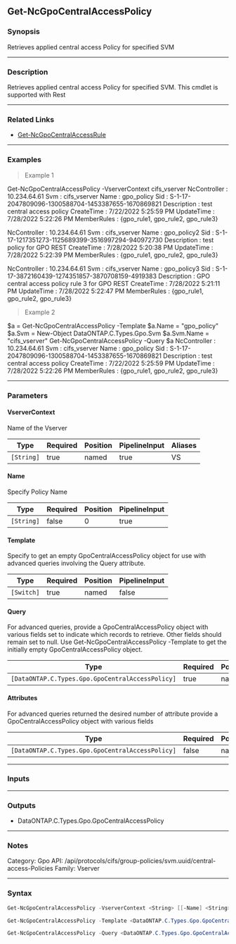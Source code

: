 Get-NcGpoCentralAccessPolicy
----------------------------

### Synopsis
Retrieves applied central access Policy for specified SVM

---

### Description

Retrieves applied central access Policy for specified SVM. This cmdlet is supported with Rest

---

### Related Links
* [Get-NcGpoCentralAccessRule](Get-NcGpoCentralAccessRule)

---

### Examples
> Example 1

Get-NcGpoCentralAccessPolicy -VserverContext cifs_vserver
NcController : 10.234.64.61
Svm          : cifs_vserver
Name         : gpo_policy
Sid          : S-1-17-2047809096-1300588704-1453387655-1670869821
Description  : test central access policy
CreateTime   : 7/22/2022 5:25:59 PM
UpdateTime   : 7/28/2022 5:22:26 PM
MemberRules  : {gpo_rule1, gpo_rule2, gpo_rule3}

NcController : 10.234.64.61
Svm          : cifs_vserver
Name         : gpo_policy2
Sid          : S-1-17-1217351273-1125689399-3516997294-940972730
Description  : test policy for GPO REST
CreateTime   : 7/28/2022 5:20:38 PM
UpdateTime   : 7/28/2022 5:22:39 PM
MemberRules  : {gpo_rule1, gpo_rule2, gpo_rule3}

NcController : 10.234.64.61
Svm          : cifs_vserver
Name         : gpo_policy3
Sid          : S-1-17-3872160439-1274351857-3870708159-4919383
Description  : GPO central access policy rule 3 for GPO REST
CreateTime   : 7/28/2022 5:21:11 PM
UpdateTime   : 7/28/2022 5:22:47 PM
MemberRules  : {gpo_rule1, gpo_rule2, gpo_rule3}

> Example 2

$a = Get-NcGpoCentralAccessPolicy -Template
		$a.Name = "gpo_policy"
		$a.Svm = New-Object DataONTAP.C.Types.Gpo.Svm
		$a.Svm.Name = "cifs_vserver"
		Get-NcGpoCentralAccessPolicy -Query $a
NcController : 10.234.64.61
Svm          : cifs_vserver
Name         : gpo_policy
Sid          : S-1-17-2047809096-1300588704-1453387655-1670869821
Description  : test central access policy
CreateTime   : 7/22/2022 5:25:59 PM
UpdateTime   : 7/28/2022 5:22:26 PM
MemberRules  : {gpo_rule1, gpo_rule2, gpo_rule3}

---

### Parameters
#### **VserverContext**
Name of the Vserver

|Type      |Required|Position|PipelineInput|Aliases|
|----------|--------|--------|-------------|-------|
|`[String]`|true    |named   |true         |VS     |

#### **Name**
Specify Policy Name

|Type      |Required|Position|PipelineInput|
|----------|--------|--------|-------------|
|`[String]`|false   |0       |true         |

#### **Template**
Specify to get an empty GpoCentralAccessPolicy object for use with advanced queries involving the Query attribute.

|Type      |Required|Position|PipelineInput|
|----------|--------|--------|-------------|
|`[Switch]`|true    |named   |false        |

#### **Query**
For advanced queries, provide a GpoCentralAccessPolicy object with various fields set to indicate which records to retrieve.  Other fields should remain set to null.  Use Get-NcGpoCentralAccessPolicy -Template to get the initially empty GpoCentralAccessPolicy object.

|Type                                            |Required|Position|PipelineInput|
|------------------------------------------------|--------|--------|-------------|
|`[DataONTAP.C.Types.Gpo.GpoCentralAccessPolicy]`|true    |named   |false        |

#### **Attributes**
For advanced queries returned the desired number of attribute provide a GpoCentralAccessPolicy object with various fields

|Type                                            |Required|Position|PipelineInput|
|------------------------------------------------|--------|--------|-------------|
|`[DataONTAP.C.Types.Gpo.GpoCentralAccessPolicy]`|false   |named   |false        |

---

### Inputs

---

### Outputs
* DataONTAP.C.Types.Gpo.GpoCentralAccessPolicy

---

### Notes
Category: Gpo
API: /api/protocols/cifs/group-policies/svm.uuid/central-access-Policies
Family: Vserver

---

### Syntax
```PowerShell
Get-NcGpoCentralAccessPolicy -VserverContext <String> [[-Name] <String>] [<CommonParameters>]
```
```PowerShell
Get-NcGpoCentralAccessPolicy -Template <DataONTAP.C.Types.Gpo.GpoCentralAccessPolicy> [<CommonParameters>]
```
```PowerShell
Get-NcGpoCentralAccessPolicy -Query <DataONTAP.C.Types.Gpo.GpoCentralAccessPolicy> [-Attributes <DataONTAP.C.Types.Gpo.GpoCentralAccessPolicy>] [<CommonParameters>]
```
